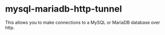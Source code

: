 # mysql-mariadb-http-tunnel
This allows you to make connections to a MySQL or MariaDB database over http.
